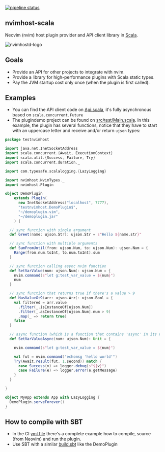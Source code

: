 [![pipeline status](https://gitlab.com/viniarck/nvimhost-scala/badges/master/pipeline.svg)](https://gitlab.com/viniarck/nvimhost-scala/commits/master)

## nvimhost-scala

Neovim (nvim) host plugin provider and API client library in [Scala](https://www.scala-lang.org/).

![nvimhostd-logo](https://lh3.googleusercontent.com/oKUV7qTP4hP4zYDU9uFRKHdruIJRCmFMmCN8ow6v23M3b1o72vAv7TCxgAqdl_Taypp8iYg6T-_-AXF0UBEaZyIGM4y5Xvg31yp7oZg49OEgWRPgZtD3L2SnlM3bUSLW6tB1rp-nYM02qZesnjC0MPL3HeEy_uGlMmLOAgGsTgicITeNyzTaDOmav5tKIB7KFhbmO4fHdrk0E4D7erNZ9lp9LAz8F7kXPCsQ5VGU6ISQQ4pRsgFvUlqTiB8_uAAJ1jl2LvZ_nQcM9WYNdPZk-2O3mlas0LwvktyQ-lTQ_g4Zq7RM4SVp6jPzEOgBor-8bwtCFrGZP1wEdRSsuHEYrTeNDYg6wiv43GVsQsLInWnQVFy8TkqTSb1NANJwiL01tuY7r3oLuwwpPofcH8h2BGvrl2L2vsTnMQIV3z4Y2r8wL-pJcvbB8ZsDtiHKx6tm3pRbduuSPR1AMMvYQH8DKXOA12a8sL44r_bm3L0z-AqtiuP1OcjAa9h_TvZvGyXYURxVmVkgHJt-xomnBXzVGuL6idsJACj9KqVfsL3wiuPW-ZAJvFHH1VRIZR7sXwb7jdPQXjmQTgRCfjqiwJGMImhl0_zoU7PyOBeNsgOJfXktUGhNi-4TrZgJ41fXZwp4ffy-ke4PzQGaEMOdAlyeE9CBpg1_IA=w600-h180-no)

## Goals

- Provide an API for other projects to integrate with nvim.
- Provide a library for high-performance plugins with Scala static types.
- Pay the JVM startup cost only once (when the plugin is first called).

## Examples

- You can find the API client code on [Api.scala](./src/main/scala/io/github/viniarck/nvimhost/Api.scala), it's fully asynchronous based on `scala.concurrent.Future`
- The plugindemo project can be found on [src/test/Main.scala](src/test/Main.scala). In this example, the plugin has several functions, notice that they have to start with an uppercase letter and receive and/or return `ujson` types:

```scala
package testnvimhost

import java.net.InetSocketAddress
import scala.concurrent.{Await, ExecutionContext}
import scala.util.{Success, Failure, Try}
import scala.concurrent.duration._

import com.typesafe.scalalogging.{LazyLogging}

import nvimhost.NvimTypes._
import nvimhost.Plugin

object DemoPlugin
    extends Plugin(
      new InetSocketAddress("localhost", 7777),
      "testnvimhost.DemoPlugin$",
      "~/demoplugin.vim",
      "~/demoplugin.jar"
    ) {

  // sync function with single argument
  def Greet(name: ujson.Str): ujson.Str = s"Hello ${name.str}"

  // sync function with multiple arguments
  def SumFromUntil(from: ujson.Num, to: ujson.Num): ujson.Num = {
    Range(from.num.toInt, to.num.toInt).sum
  }

  // sync function calling async nvim function
  def SetVarValue(num: ujson.Num): ujson.Num = {
    nvim.command(s"let g:test_var_value = ${num}")
    num
  }

  // sync function that returns true if there's a value > 9
  def HasValueGt9(arr: ujson.Arr): ujson.Bool = {
    val filtered = arr.value
      .filter(_.isInstanceOf[ujson.Num])
      .filter(_.asInstanceOf[ujson.Num].num > 9)
      .map(_ => return true)
    false
  }

  // async function (which is a function that contains 'async' in its name) calling both sync and async nvim functions
  def SetVarValueAsync(num: ujson.Num): Unit = {

    nvim.command(s"let g:test_var_value = ${num}")

    val fut = nvim.command("echomsg 'hello world'")
    Try(Await.result(fut, 1.second)) match {
      case Success(v) => logger.debug(s"${v}")
      case Failure(e) => logger.error(e.getMessage)
    }
  }

}

object MyApp extends App with LazyLogging {
  DemoPlugin.serveForever()
}
```

## How to compile with SBT

- In the CI [yml file](./.gitlab-ci.yml) there's a complete example how to compile, source (from Neovim) and run the plugin.
- Use SBT with a similar [build.sbt](./src/test/build.sbt) like the DemoPlugin
